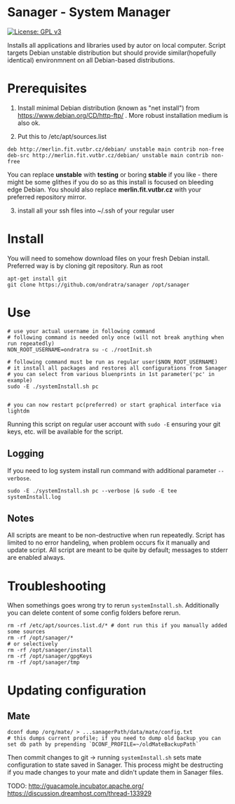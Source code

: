 # Sanager - System Manager

[![License: GPL v3](https://img.shields.io/badge/License-GPL%20v3-blue.svg)](http://www.gnu.org/licenses/gpl-3.0)

Installs all applications and libraries used by autor on local computer. Script targets Debian unstable distribution
but should provide similar(hopefully identical) environmnent on all Debian-based distributions.

# Prerequisites
1) Install minimal Debian distribution (known as "net install") from https://www.debian.org/CD/http-ftp/ .
More robust installation medium is also ok.

2) Put this to /etc/apt/sources.list
```
deb http://merlin.fit.vutbr.cz/debian/ unstable main contrib non-free
deb-src http://merlin.fit.vutbr.cz/debian/ unstable main contrib non-free
```
You can replace **unstable** with **testing** or boring **stable** if you like - there might be some glithes if you do so as this install is focused on bleeding edge Debian.
You should also replace **merlin.fit.vutbr.cz** with your preferred repository mirror.

3) install all your ssh files into ~/.ssh of your regular user

# Install
You will need to somehow download files on your fresh Debian install. Preferred way is by cloning git repository.
Run as root
```
apt-get install git
git clone https://github.com/ondratra/sanager /opt/sanager
```

# Use
```
# use your actual username in following command
# following command is needed only once (will not break anything when run repeatedly)
NON_ROOT_USERNAME=ondratra su -c ./rootInit.sh

# following command must be run as regular user($NON_ROOT_USERNAME)
# it install all packages and restores all configurations from Sanager
# you can select from various bluenprints in 1st parameter('pc' in example)
sudo -E ./systemInstall.sh pc


# you can now restart pc(preferred) or start graphical interface via
lightdm
```
Running this script on regular user account with `sudo -E` ensuring your git keys, etc. will be available for the script.

## Logging
If you need to log system install run command with additional parameter `--verbose`.
```
sudo -E ./systemInstall.sh pc --verbose |& sudo -E tee systemInstall.log
```


## Notes
All scripts are meant to be non-destructive when run repeatedly.
Script has limited to no error handeling, when problem occurs fix it manually and update script.
All script are meant to be quite by default; messages to stderr are enabled always.

# Troubleshooting
When somethings goes wrong try to rerun `systemInstall.sh`.
Additionally you can delete content of some config folders before rerun.
```
rm -rf /etc/apt/sources.list.d/* # dont run this if you manually added some sources
rm -rf /opt/sanager/*
# or selectively
rm -rf /opt/sanager/install
rm -rf /opt/sanager/gpgKeys
rm -rf /opt/sanager/tmp

```

# Updating configuration

## Mate
```
dconf dump /org/mate/ > ...sanagerPath/data/mate/config.txt
# this dumps current profile; if you need to dump old backup you can set db path by prepending `DCONF_PROFILE=~/oldMateBackupPath`
```
Then commit changes to git -> running `systemInstall.sh` sets mate configuration to state saved in Sanager.
This process might be destructing if you made changes to your mate and didn't update them in Sanager files.






TODO:
http://guacamole.incubator.apache.org/
https://discussion.dreamhost.com/thread-133929

